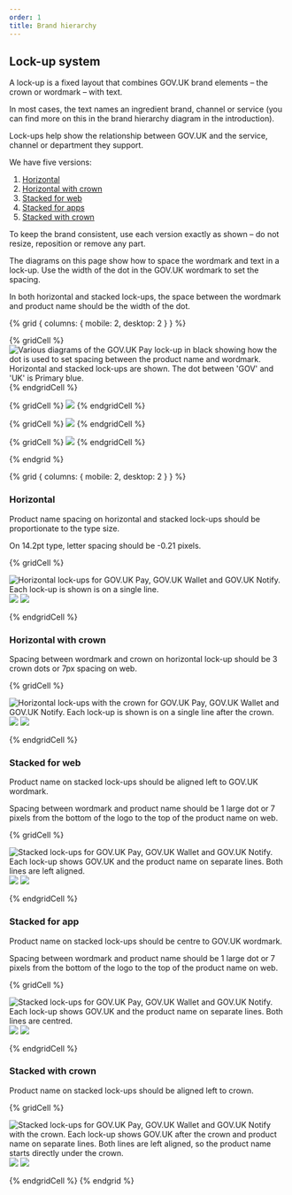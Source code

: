 ```yaml
---
order: 1
title: Brand hierarchy
---
```


## Lock-up system

A lock-up is a fixed layout that combines GOV.UK brand elements – the crown or wordmark – with text.

In most cases, the text names an ingredient brand, channel or service (you can find more on this in the brand hierarchy diagram in the introduction).

Lock-ups help show the relationship between GOV.UK and the service, channel or department they support.

We have five versions:

1. [Horizontal](#horizontal)
2. [Horizontal with crown](#horizontal-with-crown)
3. [Stacked for web](#stacked-for-web)
4. [Stacked for apps](#stacked-for-app)
5. [Stacked with crown](#stacked-with-crown)

To keep the brand consistent, use each version exactly as shown – do not resize, reposition or remove any part.

The diagrams on this page show how to space the wordmark and text in a lock-up. Use the width of the dot in the GOV.UK wordmark to set the spacing.

In both horizontal and stacked lock-ups, the space between the wordmark and product name should be the width of the dot.

{% grid { columns: { mobile: 2, desktop: 2 } } %}

{% gridCell %}
![Various diagrams of the GOV.UK Pay lock-up in black showing how the dot is used to set spacing between the product name and wordmark. Horizontal and stacked lock-ups are shown. The dot between 'GOV' and 'UK' is Primary blue.](./lockup-1.svg)
{% endgridCell %}

{% gridCell %}
![](./lockup-2.svg)
{% endgridCell %}

{% gridCell %}
![](./lockup-3.svg)
{% endgridCell %}

{% gridCell %}
![](./lockup-4.svg)
{% endgridCell %}

{% endgrid %}

{% grid { columns: { mobile: 2, desktop: 2 } } %}

<div class="app-top-border">

### Horizontal

Product name spacing on horizontal and stacked lock-ups should be proportionate to the type size.

On 14.2pt type, letter spacing should be -0.21 pixels.

</div>
{% gridCell %}

![Horizontal lock-ups for GOV.UK Pay, GOV.UK Wallet and GOV.UK Notify. Each lock-up is shown is on a single line.](./horizontal-pay.svg) ![](./horizontal-wallet.svg) ![](./horizontal-notify.svg)

{% endgridCell %}

<div class="app-top-border">

### Horizontal with crown

Spacing between wordmark and crown on horizontal lock-up should be 3 crown dots or 7px spacing on web.

</div>
{% gridCell %}

![Horizontal lock-ups with the crown for GOV.UK Pay, GOV.UK Wallet and GOV.UK Notify. Each lock-up is shown is on a single line after the crown.](./horizontal-with-crown-pay.svg) ![](./horizontal-with-crown-wallet.svg) ![](./horizontal-with-crown-notify.svg)

{% endgridCell %}

<div class="app-top-border">

### Stacked for web

Product name on stacked lock-ups should be aligned left to GOV.UK wordmark.

Spacing between wordmark and product name should be 1 large dot or 7 pixels from the bottom of the logo to the top of the product name on web.

</div>

{% gridCell %}

![Stacked lock-ups for GOV.UK Pay, GOV.UK Wallet and GOV.UK Notify. Each lock-up shows GOV.UK and the product name on separate lines. Both lines are left aligned.](./stacked-for-web-pay.svg) ![](./stacked-for-web-wallet.svg) ![](./stacked-for-web-notify.svg)

{% endgridCell %}

<div class="app-top-border">

### Stacked for app

Product name on stacked lock-ups should be centre to GOV.UK wordmark.

Spacing between wordmark and product name should be 1 large dot or 7 pixels from the bottom of the logo to the top of the product name on web.

</div>
{% gridCell %}

![Stacked lock-ups for GOV.UK Pay, GOV.UK Wallet and GOV.UK Notify. Each lock-up shows GOV.UK and the product name on separate lines. Both lines are centred.](./stacked-for-app-pay.svg) ![](./stacked-for-app-wallet.svg) ![](./stacked-for-app-notify.svg)

{% endgridCell %}

<div class="app-top-border">

### Stacked with crown

Product name on stacked lock-ups should be aligned left to crown.

</div>
{% gridCell %}

![Stacked lock-ups for GOV.UK Pay, GOV.UK Wallet and GOV.UK Notify with the crown. Each lock-up shows GOV.UK after the crown and product name on separate lines. Both lines are left aligned, so the product name starts directly under the crown.](./stacked-with-crown-pay.svg) ![](./stacked-with-crown-wallet.svg) ![](./stacked-with-crown-notify.svg)

{% endgridCell %}
{% endgrid %}
